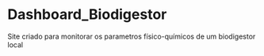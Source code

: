 # Dashboard_Biodigestor
 Site criado para monitorar os parametros físico-químicos de um biodigestor local
